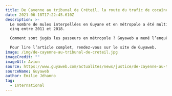 ```yaml
---
title: De Cayenne au tribunal de Créteil, la route du trafic de cocaïne
date: 2021-06-18T17:22:45.610Z
description: >-
  Le nombre de mules interpellées en Guyane et en métropole a été multiplié par
  cinq entre 2011 et 2018.

  Comment sont jugés les passeurs en métropole ? Guyaweb a mené l’enquête au tribunal de grande instance de Créteil, dont dépend l’aéroport d’Orly.

  Pour lire l’article complet, rendez-vous sur le site de Guyaweb.
image: /img/de-cayenne-au-tribunal-de-creteil.jpg
imageCredit: ""
imageAlt: Avion
source: https://www.guyaweb.com/actualites/news/justice/de-cayenne-au-tribunal-de-creteil-la-route-du-trafic-de-cocaine-1-2/
sourceName: Guyaweb
author: Émilie Jéhanno
tag:
  - International
---
```

